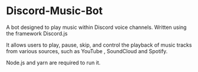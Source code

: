 # Discord-Music-Bot
A bot designed to play music within Discord voice channels. Written using the framework Discord.js 


It allows users to play, pause, skip, and control the playback of music tracks from various sources, such as YouTube , SoundCloud and Spotify.

Node.js and yarn are required to run it.

